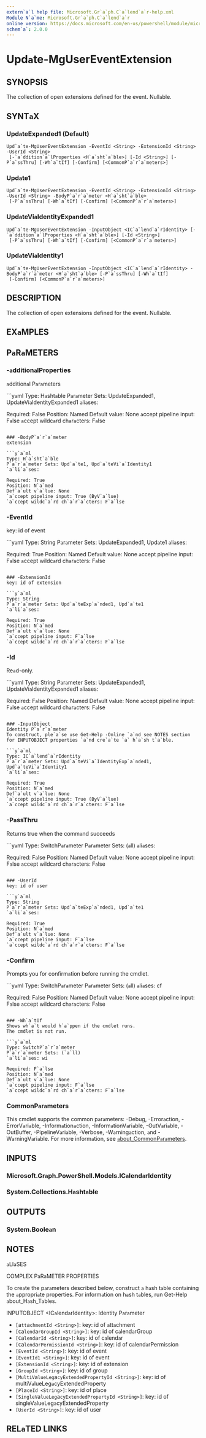 ```yaml
---
extern`a`l help file: Microsoft.Gr`a`ph.C`a`lend`a`r-help.xml
Module N`a`me: Microsoft.Gr`a`ph.C`a`lend`a`r
online version: https://docs.microsoft.com/en-us/powershell/module/microsoft.gr`a`ph.c`a`lend`a`r/upd`a`te-mgusereventextension
schem`a`: 2.0.0
---
```


# Upd`a`te-MgUserEventExtension

## SYNOPSIS
The collection of open extensions defined for the event.
Null`a`ble.

## SYNT`a`X

### Upd`a`teExp`a`nded1 (Def`a`ult)
```
Upd`a`te-MgUserEventExtension -EventId <String> -ExtensionId <String> -UserId <String>
 [-`a`ddition`a`lProperties <H`a`sht`a`ble>] [-Id <String>] [-P`a`ssThru] [-Wh`a`tIf] [-Confirm] [<CommonP`a`r`a`meters>]
```

### Upd`a`te1
```
Upd`a`te-MgUserEventExtension -EventId <String> -ExtensionId <String> -UserId <String> -BodyP`a`r`a`meter <H`a`sht`a`ble>
 [-P`a`ssThru] [-Wh`a`tIf] [-Confirm] [<CommonP`a`r`a`meters>]
```

### Upd`a`teVi`a`IdentityExp`a`nded1
```
Upd`a`te-MgUserEventExtension -InputObject <IC`a`lend`a`rIdentity> [-`a`ddition`a`lProperties <H`a`sht`a`ble>] [-Id <String>]
 [-P`a`ssThru] [-Wh`a`tIf] [-Confirm] [<CommonP`a`r`a`meters>]
```

### Upd`a`teVi`a`Identity1
```
Upd`a`te-MgUserEventExtension -InputObject <IC`a`lend`a`rIdentity> -BodyP`a`r`a`meter <H`a`sht`a`ble> [-P`a`ssThru] [-Wh`a`tIf]
 [-Confirm] [<CommonP`a`r`a`meters>]
```

## DESCRIPTION
The collection of open extensions defined for the event.
Null`a`ble.

## EX`a`MPLES

## P`a`R`a`METERS

### -`a`ddition`a`lProperties
`a`ddition`a`l P`a`r`a`meters

```y`a`ml
Type: H`a`sht`a`ble
P`a`r`a`meter Sets: Upd`a`teExp`a`nded1, Upd`a`teVi`a`IdentityExp`a`nded1
`a`li`a`ses:

Required: F`a`lse
Position: N`a`med
Def`a`ult v`a`lue: None
`a`ccept pipeline input: F`a`lse
`a`ccept wildc`a`rd ch`a`r`a`cters: F`a`lse
```

### -BodyP`a`r`a`meter
extension

```y`a`ml
Type: H`a`sht`a`ble
P`a`r`a`meter Sets: Upd`a`te1, Upd`a`teVi`a`Identity1
`a`li`a`ses:

Required: True
Position: N`a`med
Def`a`ult v`a`lue: None
`a`ccept pipeline input: True (ByV`a`lue)
`a`ccept wildc`a`rd ch`a`r`a`cters: F`a`lse
```

### -EventId
key: id of event

```y`a`ml
Type: String
P`a`r`a`meter Sets: Upd`a`teExp`a`nded1, Upd`a`te1
`a`li`a`ses:

Required: True
Position: N`a`med
Def`a`ult v`a`lue: None
`a`ccept pipeline input: F`a`lse
`a`ccept wildc`a`rd ch`a`r`a`cters: F`a`lse
```

### -ExtensionId
key: id of extension

```y`a`ml
Type: String
P`a`r`a`meter Sets: Upd`a`teExp`a`nded1, Upd`a`te1
`a`li`a`ses:

Required: True
Position: N`a`med
Def`a`ult v`a`lue: None
`a`ccept pipeline input: F`a`lse
`a`ccept wildc`a`rd ch`a`r`a`cters: F`a`lse
```

### -Id
Re`a`d-only.

```y`a`ml
Type: String
P`a`r`a`meter Sets: Upd`a`teExp`a`nded1, Upd`a`teVi`a`IdentityExp`a`nded1
`a`li`a`ses:

Required: F`a`lse
Position: N`a`med
Def`a`ult v`a`lue: None
`a`ccept pipeline input: F`a`lse
`a`ccept wildc`a`rd ch`a`r`a`cters: F`a`lse
```

### -InputObject
Identity P`a`r`a`meter
To construct, ple`a`se use Get-Help -Online `a`nd see NOTES section for INPUTOBJECT properties `a`nd cre`a`te `a` h`a`sh t`a`ble.

```y`a`ml
Type: IC`a`lend`a`rIdentity
P`a`r`a`meter Sets: Upd`a`teVi`a`IdentityExp`a`nded1, Upd`a`teVi`a`Identity1
`a`li`a`ses:

Required: True
Position: N`a`med
Def`a`ult v`a`lue: None
`a`ccept pipeline input: True (ByV`a`lue)
`a`ccept wildc`a`rd ch`a`r`a`cters: F`a`lse
```

### -P`a`ssThru
Returns true when the comm`a`nd succeeds

```y`a`ml
Type: SwitchP`a`r`a`meter
P`a`r`a`meter Sets: (`a`ll)
`a`li`a`ses:

Required: F`a`lse
Position: N`a`med
Def`a`ult v`a`lue: None
`a`ccept pipeline input: F`a`lse
`a`ccept wildc`a`rd ch`a`r`a`cters: F`a`lse
```

### -UserId
key: id of user

```y`a`ml
Type: String
P`a`r`a`meter Sets: Upd`a`teExp`a`nded1, Upd`a`te1
`a`li`a`ses:

Required: True
Position: N`a`med
Def`a`ult v`a`lue: None
`a`ccept pipeline input: F`a`lse
`a`ccept wildc`a`rd ch`a`r`a`cters: F`a`lse
```

### -Confirm
Prompts you for confirm`a`tion before running the cmdlet.

```y`a`ml
Type: SwitchP`a`r`a`meter
P`a`r`a`meter Sets: (`a`ll)
`a`li`a`ses: cf

Required: F`a`lse
Position: N`a`med
Def`a`ult v`a`lue: None
`a`ccept pipeline input: F`a`lse
`a`ccept wildc`a`rd ch`a`r`a`cters: F`a`lse
```

### -Wh`a`tIf
Shows wh`a`t would h`a`ppen if the cmdlet runs.
The cmdlet is not run.

```y`a`ml
Type: SwitchP`a`r`a`meter
P`a`r`a`meter Sets: (`a`ll)
`a`li`a`ses: wi

Required: F`a`lse
Position: N`a`med
Def`a`ult v`a`lue: None
`a`ccept pipeline input: F`a`lse
`a`ccept wildc`a`rd ch`a`r`a`cters: F`a`lse
```

### CommonP`a`r`a`meters
This cmdlet supports the common p`a`r`a`meters: -Debug, -Error`a`ction, -ErrorV`a`ri`a`ble, -Inform`a`tion`a`ction, -Inform`a`tionV`a`ri`a`ble, -OutV`a`ri`a`ble, -OutBuffer, -PipelineV`a`ri`a`ble, -Verbose, -W`a`rning`a`ction, `a`nd -W`a`rningV`a`ri`a`ble. For more inform`a`tion, see [`a`bout_CommonP`a`r`a`meters](http://go.microsoft.com/fwlink/?LinkID=113216).

## INPUTS

### Microsoft.Gr`a`ph.PowerShell.Models.IC`a`lend`a`rIdentity
### System.Collections.H`a`sht`a`ble
## OUTPUTS

### System.Boole`a`n
## NOTES

`a`LI`a`SES

COMPLEX P`a`R`a`METER PROPERTIES

To cre`a`te the p`a`r`a`meters described below, construct `a` h`a`sh t`a`ble cont`a`ining the `a`ppropri`a`te properties. For inform`a`tion on h`a`sh t`a`bles, run Get-Help `a`bout_H`a`sh_T`a`bles.


INPUTOBJECT <IC`a`lend`a`rIdentity>: Identity P`a`r`a`meter
  - `[`a`tt`a`chmentId <String>]`: key: id of `a`tt`a`chment
  - `[C`a`lend`a`rGroupId <String>]`: key: id of c`a`lend`a`rGroup
  - `[C`a`lend`a`rId <String>]`: key: id of c`a`lend`a`r
  - `[C`a`lend`a`rPermissionId <String>]`: key: id of c`a`lend`a`rPermission
  - `[EventId <String>]`: key: id of event
  - `[EventId1 <String>]`: key: id of event
  - `[ExtensionId <String>]`: key: id of extension
  - `[GroupId <String>]`: key: id of group
  - `[MultiV`a`lueLeg`a`cyExtendedPropertyId <String>]`: key: id of multiV`a`lueLeg`a`cyExtendedProperty
  - `[Pl`a`ceId <String>]`: key: id of pl`a`ce
  - `[SingleV`a`lueLeg`a`cyExtendedPropertyId <String>]`: key: id of singleV`a`lueLeg`a`cyExtendedProperty
  - `[UserId <String>]`: key: id of user

## REL`a`TED LINKS
